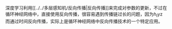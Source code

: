 深度学习利用[[../../多层感知机/反向传播|反向传播]]来完成对参数的更新，不过在循环神经网络中，直接使用反向传播，很容易遇到传播链过长的问题，因为$h_t$yz
而通过时间反向传播，实际上是循环神经网络中反向传播技术的一个特定应用。

